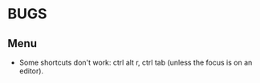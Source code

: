 # BUGS

## Menu
- Some shortcuts don't work: ctrl alt r, ctrl tab (unless the focus is on an editor).